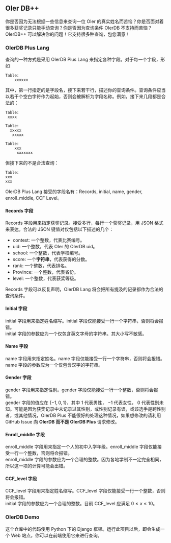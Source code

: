 ## OIer DB++
你是否因为无法根据一些信息来查询一位 OIer 的真实姓名而苦恼？你是否面对着很多获奖记录只能手动查询？你是否因为查询条件 OIerDB 不支持而苦恼？OIerDB++ 可以解决你的问题！它支持很多种查询，包您满意！  

### OIerDB Plus Lang
查询的一种方式是采用 OIerDB Plus Lang 来指定各种字段。对于每一个字段，形如
```
Table:
    xxxxxx
```
其中，第一行指定的是字段名，接下来若干行，描述你的查询条件。查询条件应当以若干个空白字符作为起始，否则会被解析为字段名称。例如，接下来几段都是合法的：
```
Table:
 xxxx
```
```
Table:
  xxxxx
   xxxxx
```
```
Table:
    xxx
     xxxxxxx   
```
但接下来的不是合法查询：
```
Table:
xxx
xxx
```

OIerDB Plus Lang 接受的字段名有：Records, initial, name, gender, enroll_middle, CCF Level。  
#### Records 字段
Records 字段用来指定获奖记录。接受多行，每行一个获奖记录，用 JSON 格式来表达。合法的 JSON 键值对仅包括以下描述的几个：

- contest: 一个整数，代表比赛编号。
- uid: 一个整数，代表 OIer 的 OIerDB uid。
- school: 一个整数，代表学校编号。
- score: 一个**字符串**，代表获得的分数。
- rank: 一个整数，代表排名。
- Province: 一个整数，代表省份。
- level: 一个整数，代表获奖等级。

Records 字段可以反复声明，OIerDB Lang 将会把所有提及的记录都作为合法的查询条件。

#### Initial 字段
initial 字段用来指定姓名缩写。initial 字段仅能接受一行一个字符串，否则将会报错。  
initial 字段的参数应为一个仅包含英文字母的字符串。其大小写不敏感。

#### Name 字段
name 字段用来指定姓名。name 字段仅能接受一行一个字符串，否则将会报错。  
name 字段的参数应为一个仅包含汉字的字符串。

#### Gender 字段
gender 字段用来指定性别。gender 字段仅能接受一行一个整数，否则将会报错。  
gender 字段的值应在 $\{-1, 0, 1\}$，其中 $1$ 代表男性， $-1$ 代表女性， $0$ 代表性别未知。可能是因为获奖记录中未记录过其性别，或性别记录有误，或该选手是跨性别者，或其他情况，OIerDB Plus 不能很好的处理这种情况，如果想修改的请利用 GitHub Issue 向 **OIerDB 而不是 OIerDB Plus** 请求修改。

#### Enroll_middle 字段
enroll_middle 字段用来指定一个人的初中入学年级。enroll_middle 字段仅能接受一行一个整数，否则将会报错。  
enroll_middle 字段的参数应为一个合理的整数。因为各地学制不一定完全相同，所以这一项的计算可能会出错。

#### CCF_level 字段
CCF_level 字段用来指定姓名缩写。CCF_level 字段仅能接受一行一个整数，否则将会报错。  
initial 字段的参数应为一个合理的整数。目前 CCF_level 应满足 $0\le x\le 10$。

### OIerDB Demo
这个仓库中的代码使用 Python 下的 Django 框架。运行此项目以后，即会生成一个 Web 站点，你可以在前端使用它来进行查询。

